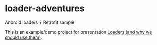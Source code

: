 loader-adventures
=================

Android loaders + Retrofit sample

This is an example/demo project for presentation [Loaders (and why we should use them)](http://www.slideshare.net/pustovit/loaders-36602871).
